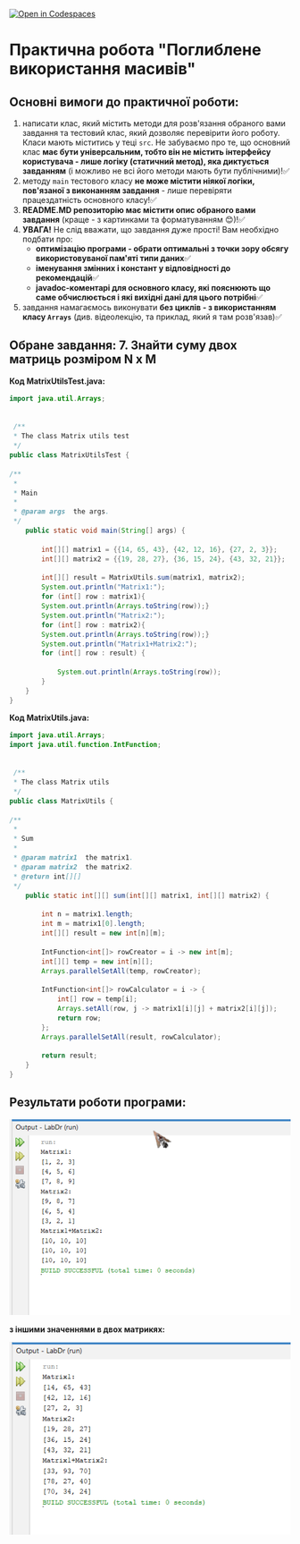 [![Open in Codespaces](https://classroom.github.com/assets/launch-codespace-7f7980b617ed060a017424585567c406b6ee15c891e84e1186181d67ecf80aa0.svg)](https://classroom.github.com/open-in-codespaces?assignment_repo_id=11016612)

# Практична робота "Поглиблене використання масивів"

## Основні вимоги до практичної роботи:

1. написати клас, який містить методи для розв'язання обраного вами завдання та тестовий клас, який дозволяє перевірити його роботу. Класи мають міститись у теці ```src```. Не забуваємо про те, що основний клас **має бути універсальним, тобто він не містить інтерфейсу користувача - лише логіку (статичний метод), яка диктується завданням** (і можливо не всі його методи мають бути публічними)!✅
2. методу ```main``` тестового класу **не може містити ніякої логіки, пов'язаної з виконанням завдання** - лише перевіряти працездатність основного класу!✅
3. **README.MD репозиторію має містити опис обраного вами завдання** (краще - з картинками та форматуванням :blush:)!✅
4. **УВАГА!** Не слід вважати, що завдання дуже прості! Вам необхідно подбати про:
    * **оптимізацію програми - обрати оптимальні з точки зору обсягу використовуваної пам'яті типи даних**✅
    * **іменування змінних і констант у відповідності до рекомендацій**✅
    * **javadoc-коментарі для основного класу, які пояснюють що саме обчислюється і які вихідні дані для цього потрібні**✅
5. завдання намагаємось виконувати **без циклів - з використанням класу ````Arrays````** (див. відеолекцію, та приклад, який я там розв'язав)✅

## Обране завдання: 7. Знайти суму двох матриць розміром N x M

**Код MatrixUtilsTest.java:**
````java
import java.util.Arrays;


 /**
 * The class Matrix utils test
 */ 
public class MatrixUtilsTest {

/** 
 *
 * Main
 *
 * @param args  the args. 
 */
    public static void main(String[] args) { 

        int[][] matrix1 = {{14, 65, 43}, {42, 12, 16}, {27, 2, 3}};
        int[][] matrix2 = {{19, 28, 27}, {36, 15, 24}, {43, 32, 21}};

        int[][] result = MatrixUtils.sum(matrix1, matrix2);
        System.out.println("Matrix1:");
        for (int[] row : matrix1){
        System.out.println(Arrays.toString(row));}
        System.out.println("Matrix2:");
        for (int[] row : matrix2){
        System.out.println(Arrays.toString(row));}
        System.out.println("Matrix1+Matrix2:");
        for (int[] row : result) {
            
            System.out.println(Arrays.toString(row));
        }
    }
}

````

**Код MatrixUtils.java:**
````java
import java.util.Arrays;
import java.util.function.IntFunction;


 /**
 * The class Matrix utils
 */ 
public class MatrixUtils {

/** 
 *
 * Sum
 *
 * @param matrix1  the matrix1. 
 * @param matrix2  the matrix2. 
 * @return int[][]
 */
    public static int[][] sum(int[][] matrix1, int[][] matrix2) { 

        int n = matrix1.length;
        int m = matrix1[0].length;
        int[][] result = new int[n][m];
        
        IntFunction<int[]> rowCreator = i -> new int[m];
        int[][] temp = new int[n][];
        Arrays.parallelSetAll(temp, rowCreator);
        
        IntFunction<int[]> rowCalculator = i -> {
            int[] row = temp[i];
            Arrays.setAll(row, j -> matrix1[i][j] + matrix2[i][j]);
            return row;
        };
        Arrays.parallelSetAll(result, rowCalculator);
        
        return result;
    }
}

````


## Результати роботи програми:
![](src/res1.png)

**з іншими значеннями в двох матрикях:**

![](src/res2.png)

